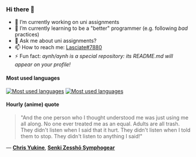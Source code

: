 ### Hi there 👋

- 🔭 I’m currently working on uni assignments
- 🌱 I’m currently learning to be a "better" programmer (e.g. following _bad_ practices)
- 💬 Ask me about uni assignments?
- 📫 How to reach me: [Lasciate#7880](https://discord.com/users/397878331862810634)
- ⚡ Fun fact: _aynh/aynh is a special repository: its README.md will appear on your profile!_

#### Most used languages

[![Most used languages](https://github-readme-stats-aynah.vercel.app/api/top-langs/?username=aynh&theme=solarized-dark&langs_count=6&layout=compact&hide_title=true)](https://github.com/anuraghazra/github-readme-stats#gh-dark-mode-only)
[![Most used languages](https://github-readme-stats-aynah.vercel.app/api/top-langs/?username=aynh&theme=solarized-light&langs_count=6&layout=compact&hide_title=true)](https://github.com/anuraghazra/github-readme-stats#gh-light-mode-only)

#### Hourly (anime) quote

> "And the one person who I thought understood me was just using me all along. No one ever treated me as an equal. Adults are all trash. They didn't listen when I said that it hurt. They didn't listen when I told them to stop. They didn't listen to anything I said!"

&mdash; [**Chris Yukine**](https://myanimelist.net/character.php?q=Chris%20Yukine&cat=character), [**Senki Zesshō Symphogear**](https://myanimelist.net/search/all?q=Senki%20Zessh%C5%8D%20Symphogear&cat=all)
